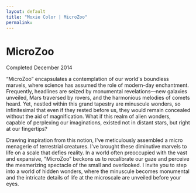 ```yaml
---
layout: default
title: "Moxie Color | MicroZoo"
permalink: 
---
```


# MicroZoo  
Completed December 2014

“MicroZoo” encapsulates a contemplation of our world's boundless marvels, where science has assumed the role of modern-day enchantment. Frequently, headlines are seized by monumental revelations—new galaxies unveiled, Mars traversed by rovers, and the harmonious melodies of comets heard. Yet, nestled within this grand tapestry are minuscule wonders, so infinitesimal that even if they rested before us, they would remain concealed without the aid of magnification. What if this realm of alien wonders, capable of perplexing our imaginations, existed not in distant stars, but right at our fingertips?

Drawing inspiration from this notion, I've meticulously assembled a micro menagerie of terrestrial creatures. I've brought these diminutive marvels to life on a scale that defies reality. In a world often preoccupied with the vast and expansive, “MicroZoo” beckons us to recalibrate our gaze and perceive the mesmerizing spectacle of the small and overlooked. I invite you to step into a world of hidden wonders, where the minuscule becomes monumental and the intricate details of life at the microscale are unveiled before your eyes. 
